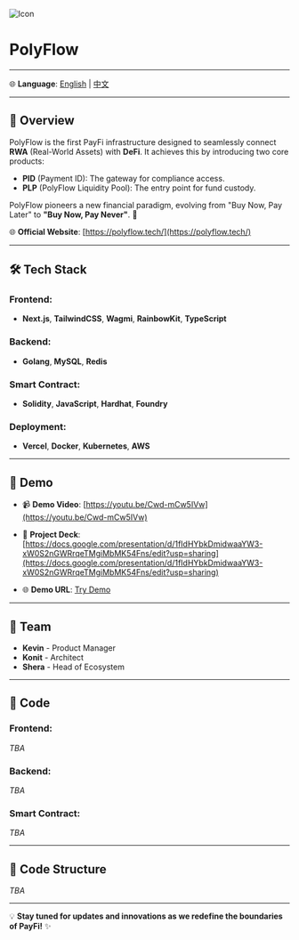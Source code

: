 ![Icon](./image/icon.jpg)  
# PolyFlow

---

🌐 **Language**: [English](./README.md) | [中文](./README_zh.md)  

---

## 🚀 Overview
PolyFlow is the first PayFi infrastructure designed to seamlessly connect **RWA** (Real-World Assets) with **DeFi**. It achieves this by introducing two core products:

- **PID** (Payment ID): The gateway for compliance access.  
- **PLP** (PolyFlow Liquidity Pool): The entry point for fund custody.  

PolyFlow pioneers a new financial paradigm, evolving from "Buy Now, Pay Later" to **"Buy Now, Pay Never"**. 🌟

🌐 **Official Website**: [https://polyflow.tech/](https://polyflow.tech/)

---

## 🛠️ Tech Stack

### Frontend:
- **Next.js**, **TailwindCSS**, **Wagmi**, **RainbowKit**, **TypeScript**

### Backend:
- **Golang**, **MySQL**, **Redis**

### Smart Contract:
- **Solidity**, **JavaScript**, **Hardhat**, **Foundry**

### Deployment:
- **Vercel**, **Docker**, **Kubernetes**, **AWS**

---

## 🎥 Demo
- 📹 **Demo Video**: [https://youtu.be/Cwd-mCw5IVw](https://youtu.be/Cwd-mCw5IVw)
- 📜 **Project Deck**: [https://docs.google.com/presentation/d/1fIdHYbkDmidwaaYW3-xW0S2nGWRrqeTMgiMbMK54Fns/edit?usp=sharing](https://docs.google.com/presentation/d/1fIdHYbkDmidwaaYW3-xW0S2nGWRrqeTMgiMbMK54Fns/edit?usp=sharing)

- 🌐 **Demo URL**: [Try Demo](https://hashkey-xi.vercel.app/)

---

## 👥 Team

- **Kevin** - Product Manager  
- **Konit** - Architect  
- **Shera** - Head of Ecosystem  

---

## 📂 Code

### Frontend:
_TBA_

### Backend:
_TBA_

### Smart Contract:
_TBA_

---

## 📑 Code Structure

_TBA_

---

💡 **Stay tuned for updates and innovations as we redefine the boundaries of PayFi!** ✨
